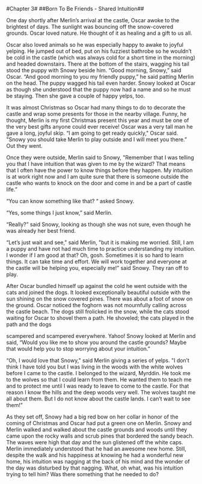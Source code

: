 #Chapter 3#
##Born To Be Friends - Shared Intuition##

One day shortly after Merlin’s arrival at the castle, Oscar awoke to the brightest of days. The sunlight was bouncing off the snow-covered grounds. Oscar loved nature. He thought of it as healing and a gift to us all.

Oscar also loved animals so he was especially happy to awake to joyful yelping. He jumped out of bed, put on his fuzziest bathrobe so he wouldn’t be cold in the castle (which was always cold for a short time in the morning) and headed downstairs. There at the bottom of the stairs, wagging his tail stood the puppy with Snowy beside him. “Good morning, Snowy,” said Oscar. “And good morning to you my friendly puppy,” he said patting Merlin on the head. The puppy wagged his tail even harder. Snowy looked at Oscar as though she understood that the puppy now had a name and so he must be staying. Then she gave a couple of happy yelps, too.

It was almost Christmas so Oscar had many things to do to decorate the castle and wrap some presents for those in the nearby village. Funny, he thought, Merlin is my first Christmas present this year and must be one of the very best gifts anyone could ever receive! Oscar was a very tall man he gave a long, joyful skip. “I am going to get ready quickly," Oscar said. "Snowy you should take Merlin to play outside and I will meet you there.” Out they went.

Once they were outside, Merlin said to Snowy, "Remember that I was telling you that I have intuition that was given to me by the wizard? That means that I often have the power to know things before they happen. My intuition is at work right now and I am quite sure that there is someone outside the castle who wants to knock on the door and come in and be a part of castle life.”

“You can know something like that? “ asked Snowy.

“Yes, some things I just know,” said Merlin.

“Really?” said Snowy, looking as though she was not sure, even though he was already her best friend.

“Let’s just wait and see," said Merlin, "but it is making me worried. Still, I am a puppy and have not had much time to practice understanding my intuition. I wonder if I am good at that? Oh, gosh. Sometimes it is so hard to learn things. It can take time and effort. We will work together and everyone at the castle will be helping you, especially me!” said Snowy. They ran off to play.

After Oscar bundled himself up against the cold he went outside with the cats and joined the dogs. It looked exceptionally beautiful outside with the sun shining on the snow covered pines. There was about a foot of snow on the ground. Oscar noticed the foghorn was not mournfully calling across the castle beach. The dogs still frolicked in the snow, while the cats stood waiting for Oscar to shovel them a path. He shoveled; the cats played in the path and the dogs

scampered and scampered everywhere. Yahoo! Snowy looked at Merlin and said, “Would you like me to show you around the castle grounds? Maybe that would help you to stop worrying about your intuition.”

“Oh, I would love that Snowy," said Merlin giving a series of yelps. "I don’t think I have told you but I was living in the woods with the white wolves before I came to the castle. I belonged to the wizard, Myrddin. He took me to the wolves so that I could learn from them. He wanted them to teach me and to protect me until I was ready to leave to come to the castle. For that reason I know the hills and the deep woods very well. The wolves taught me all about them. But I do not know about the castle lands. I can’t wait to see them!”

As they set off, Snowy had a big red bow on her collar in honor of the coming of Christmas and Oscar had put a green one on Merlin. Snowy and Merlin walked and walked about the castle grounds and woods until they came upon the rocky walls and scrub pines that bordered the sandy beach. The waves were high that day and the sun glistened off the white caps. Merlin immediately understood that he had an awesome new home. Still, despite the walk and his happiness at knowing he had a wonderful new home, his intuition was nagging at the back of his mind and the wonder of the day was disturbed by that nagging. What, oh what, was his intuition trying to tell him? Was there something that he needed to do?
